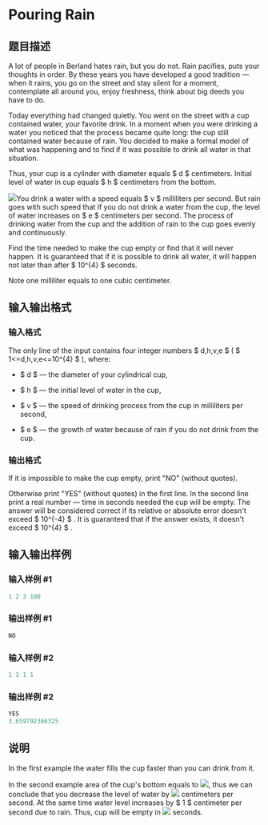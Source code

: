 # Pouring Rain

## 题目描述

A lot of people in Berland hates rain, but you do not. Rain pacifies, puts your thoughts in order. By these years you have developed a good tradition — when it rains, you go on the street and stay silent for a moment, contemplate all around you, enjoy freshness, think about big deeds you have to do.

Today everything had changed quietly. You went on the street with a cup contained water, your favorite drink. In a moment when you were drinking a water you noticed that the process became quite long: the cup still contained water because of rain. You decided to make a formal model of what was happening and to find if it was possible to drink all water in that situation.

Thus, your cup is a cylinder with diameter equals $ d $ centimeters. Initial level of water in cup equals $ h $ centimeters from the bottom.

![](https://cdn.luogu.com.cn/upload/vjudge_pic/CF667A/679254875ccc966f7b2d0a3100f2b1471739a385.png)You drink a water with a speed equals $ v $ milliliters per second. But rain goes with such speed that if you do not drink a water from the cup, the level of water increases on $ e $ centimeters per second. The process of drinking water from the cup and the addition of rain to the cup goes evenly and continuously.

Find the time needed to make the cup empty or find that it will never happen. It is guaranteed that if it is possible to drink all water, it will happen not later than after $ 10^{4} $ seconds.

Note one milliliter equals to one cubic centimeter.

## 输入输出格式

### 输入格式

The only line of the input contains four integer numbers $ d,h,v,e $ ( $ 1<=d,h,v,e<=10^{4} $ ), where:

- $ d $ — the diameter of your cylindrical cup,

- $ h $ — the initial level of water in the cup,

- $ v $ — the speed of drinking process from the cup in milliliters per second,

- $ e $ — the growth of water because of rain if you do not drink from the cup.

### 输出格式

If it is impossible to make the cup empty, print "NO" (without quotes).

Otherwise print "YES" (without quotes) in the first line. In the second line print a real number — time in seconds needed the cup will be empty. The answer will be considered correct if its relative or absolute error doesn't exceed $ 10^{-4} $ . It is guaranteed that if the answer exists, it doesn't exceed $ 10^{4} $ .

## 输入输出样例

### 输入样例 #1

```cpp
1 2 3 100

```
### 输出样例 #1

```cpp
NO

```
### 输入样例 #2

```cpp
1 1 1 1

```
### 输出样例 #2

```cpp
YES
3.659792366325

```
## 说明

In the first example the water fills the cup faster than you can drink from it.

In the second example area of the cup's bottom equals to ![](https://cdn.luogu.com.cn/upload/vjudge_pic/CF667A/506f4185894e124cfe58ffcf17b4313e000f33cd.png), thus we can conclude that you decrease the level of water by ![](https://cdn.luogu.com.cn/upload/vjudge_pic/CF667A/579d2432e4049c40694278bdc86f2d43bba8e53d.png) centimeters per second. At the same time water level increases by $ 1 $ centimeter per second due to rain. Thus, cup will be empty in ![](https://cdn.luogu.com.cn/upload/vjudge_pic/CF667A/382da3ace88e5a3c5ce7f6802c7bb69b4823da44.png) seconds.

